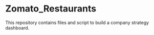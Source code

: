# Zomato_Restaurants
This repository contains files and script to build a company strategy dashboard.
